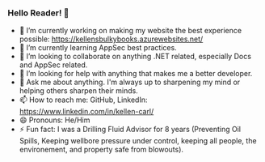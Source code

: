 ### Hello Reader! 👋

- 🔭 I’m currently working on making my website the best experience possible: https://kellensbulkybooks.azurewebsites.net/
- 🌱 I’m currently learning AppSec best practices.
- 👯 I’m looking to collaborate on anything .NET related, especially Docs and AppSec related.
- 🤔 I’m looking for help with anything that makes me a better developer.
- 💬 Ask me about anything.  I'm always up to sharpening my mind or helping others sharpen their minds.
- 📫 How to reach me: GitHub, LinkedIn: https://www.linkedin.com/in/kellen-carl/
- 😄 Pronouns: He/Him
- ⚡ Fun fact: I was a Drilling Fluid Advisor for 8 years (Preventing Oil Spills, Keeping wellbore pressure under control, keeping all people, the environement,  and property safe from blowouts). 

